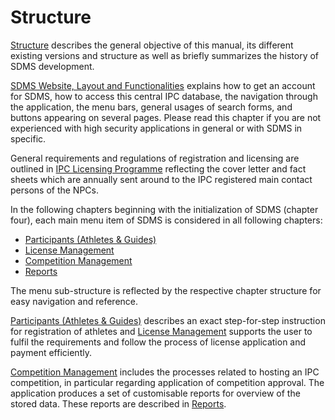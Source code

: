 # Structure

[Structure](#structure) describes the general objective of this manual, its different existing versions and structure as well as briefly summarizes the history of SDMS development.

[SDMS Website, Layout and Functionalities](layout-and-functionalities/access.md) explains how to get an account for SDMS, how to access this central IPC database, the navigation through the application, the menu bars, general usages of search forms, and buttons appearing on several pages. Please read this chapter if you are not experienced with high security applications in general or with SDMS in specific.

General requirements and regulations of registration and licensing are outlined in [IPC Licensing Programme](ipc-licensing-programme/intention.md) reflecting the cover letter and fact sheets which are annually sent around to the IPC registered main contact persons of the NPCs.

In the following chapters beginning with the initialization of SDMS (chapter four), each main menu item of SDMS is considered in all following chapters:

- [Participants (Athletes & Guides)](participants/registration-and-update.md)
- [License Management](license-management/introduction.md)
- [Competition Management](competition-management/approval-management.md)
- [Reports](reports/classification-report.md)

The menu sub-structure is reflected by the respective chapter structure for easy navigation and reference.

[Participants (Athletes & Guides)](participants/registration-and-update.md) describes an exact step-for-step instruction for registration of athletes and [License Management](license-management/introduction.md) supports the user to fulfil the requirements and follow the process of license application and payment efficiently.

[Competition Management](competition-management/approval-management.md) includes the processes related to hosting an IPC competition, in particular regarding application of competition approval. The application produces a set of customisable reports for overview of the stored data. These reports are described in [Reports](reports/classification-report.md).
